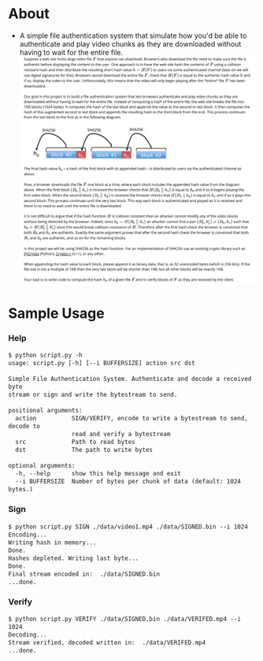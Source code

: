 # About
- A simple file authentication system that simulate how you'd be able to authenticate and play video chunks as they are downloaded without having to wait for the entire file.
![Simple File Authentication System](./data/task.png)

# Sample Usage

### Help
```
$ python script.py -h
usage: script.py [-h] [--i BUFFERSIZE] action src dst

Simple File Authentication System. Authenticate and decode a received byte
stream or sign and write the bytestream to send.

positional arguments:
  action          SIGN/VERIFY, encode to write a bytestream to send, decode to
                  read and verify a bytestream
  src             Path to read bytes
  dst             The path to write bytes

optional arguments:
  -h, --help      show this help message and exit
  --i BUFFERSIZE  Number of bytes per chunk of data (default: 1024 bytes.)
```

### Sign
```
$ python script.py SIGN ./data/video1.mp4 ./data/SIGNED.bin --i 1024
Encoding...
Writing hash in memory...
Done.
Hashes depleted. Writing last byte...
Done.
Final stream encoded in:  ./data/SIGNED.bin
...done.
```

### Verify
```
$ python script.py VERIFY ./data/SIGNED.bin ./data/VERIFED.mp4 --i 1024
Decoding...
Stream verified, decoded written in:  ./data/VERIFED.mp4
...done.
```
